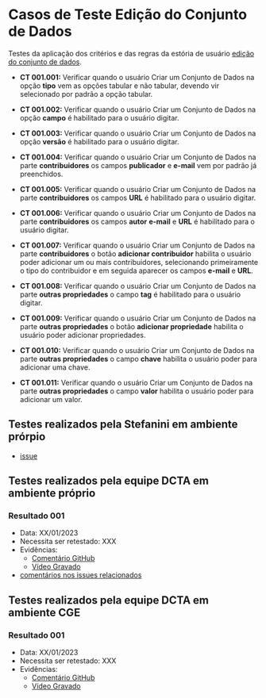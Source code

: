 # Casos de Teste Edição do Conjunto de Dados

Testes da aplicação dos critérios e das regras da estória de usuário [edição do conjunto de dados](../../estorias_de_usuarios/06_edicao_do_conjunto_de_dados).

- **CT 001.001:** Verificar quando o usuário Criar um Conjunto de Dados na opção **tipo** vem as opções tabular e não tabular, devendo vir selecionado por padrão a opção tabular.

- **CT 001.002:** Verificar quando o usuário Criar um Conjunto de Dados na opção **campo**  é habilitado para o usuário digitar.

- **CT 001.003:** Verificar quando o usuário Criar um Conjunto de Dados na opção **versão** é habilitado para o usuário digitar.

- **CT 001.004:** Verificar quando o usuário Criar um Conjunto de Dados na parte **contribuidores** os campos **publicador** e **e-mail** vem por padrão já preenchidos.

- **CT 001.005:** Verificar quando o usuário Criar um Conjunto de Dados na parte **contribuidores** os campos **URL** é habilitado para o usuário digitar.

- **CT 001.006:** Verificar quando o usuário Criar um Conjunto de Dados na parte **contribuidores** os campos **autor** **e-mail** e **URL** é habilitado para o usuário digitar.

- **CT 001.007:** Verificar quando o usuário Criar um Conjunto de Dados na parte **contribuidores** o botão **adicionar contribuidor** habilita o usuário poder adicionar um ou mais contribuidores, selecionando primeiramente o tipo do contribuidor e em seguida aparecer os campos **e-mail** e **URL**.

- **CT 001.008:** Verificar quando o usuário Criar um Conjunto de Dados na parte **outras propriedades** o campo **tag** é habilitado para o usuário digitar.

- **CT 001.009:** Verificar quando o usuário Criar um Conjunto de Dados na parte **outras propriedades** o botão **adicionar propriedade** habilita o usuário poder adicionar propriedades.

- **CT 001.010:** Verificar quando o usuário Criar um Conjunto de Dados na parte **outras propriedades** o campo **chave** habilita o usuário poder para adicionar uma chave.

- **CT 001.011:** Verificar quando o usuário Criar um Conjunto de Dados na parte **outras propriedades** o campo **valor** habilita o usuário poder para adicionar um valor.

## Testes realizados pela Stefanini em ambiente prórpio

- [issue](https://github.com/transparencia-mg/work-stefanini/issues/132)

## Testes realizados pela equipe DCTA em ambiente próprio 

### Resultado 001
- Data: XX/01/2023
- Necessita ser retestado: XXX
- Evidências:
  - [Comentário GitHub]()
  - [Vídeo Gravado]()
- [comentários nos issues relacionados](https://github.com/transparencia-mg/work-stefanini/issues/132)

## Testes realizados pela equipe DCTA em ambiente CGE 

### Resultado 001
- Data: XX/01/2023
- Necessita ser retestado: XXX
- Evidências:
  - [Comentário GitHub]()
  - [Vídeo Gravado]()



